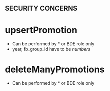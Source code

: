 ## SECURITY CONCERNS

# upsertPromotion

- Can be performed by \* or BDE role only
- year, fb_group_id have to be _numbers_

# deleteManyPromotions

- Can be performed by \* or BDE role only
